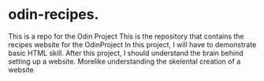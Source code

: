 # odin-recipes.
This is a repo for the Odin Project
This is the repository that contains the recipes website for the OdinProject
In this project, I will have to demonstrate basic HTML skill. After this project, I should understand the brain behind setting up a website. Morelike understanding the skelental creation of a website
